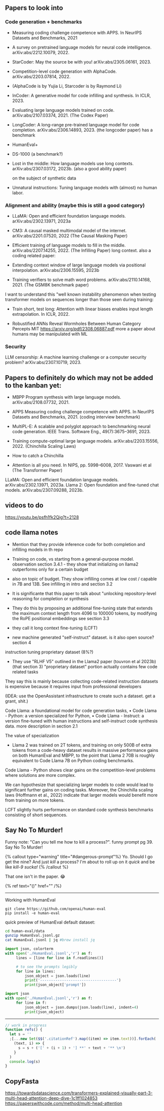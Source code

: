 ## Papers to look into

### Code generation + benchmarks

- Measuring coding challenge competence with APPS. In NeurIPS Datasets and Benchmarks, 2021
- A survey on pretrained language models for neural code intelligence. arXiv:abs/2212.10079, 2022.
- StarCoder: May the source be with you! arXiv:abs/2305.06161, 2023.
- Competition-level code generation with AlphaCode. arXiv:abs/2203.07814, 2022.
- (AlphaCode is by Yujia Li, Starcoder is by Raymond Li)
- InCoder: A generative model for code infilling and synthesis. In ICLR, 2023.

- Evaluating large language models trained on code. arXiv:abs/2107.03374, 2021. (The Codex Paper)

- LongCoder: A long-range pre-trained language model for code completion. arXiv:abs/2306.14893, 2023. (the longcoder paper) has a benchmark

- HumanEval+
- DS-1000 (a benchmark?)

- Lost in the middle: How language models use long contexts. arXiv:abs/2307.03172, 2023b. (also a good ability paper)

  on the subject of synthetic data

- Unnatural instructions: Tuning language models with (almost) no human labor.

### Alignment and ability (maybe this is still a good category)

- LLaMA: Open and efficient foundation language models. arXiv:abs/2302.13971, 2023a
- CM3: A causal masked multimodal model of the internet. arXiv:abs/2201.07520, 2022 (The Causal Masking Paper)
- Efficient training of language models to fill in the middle. arXiv:abs/2207.14255, 2022. (The Infilling Paper)
  long context. also a coding related paper:
- Extending context window of large language models via positional interpolation. arXiv:abs/2306.15595, 2023b

- Training verifiers to solve math word problems. arXiv:abs/2110.14168, 2021. (The GSM8K benchmark paper)

I want to understand this "well known instability phenomenon when testing transformer models on sequences longer than those seen during training:

- Train short, test long: Attention with linear biases enables input length extrapolation. In ICLR, 2022.

- Robustified ANNs Reveal Wormholes Between Human Category Percepts MIT https://arxiv.org/pdf/2308.06887.pdf more a paper about humans may be manipulated with ML

### Security

LLM censorship: A machine learning challenge or a computer security problem? arXiv:abs/2307.10719, 2023.

## Papers to definitely do which may not be added to the kanban yet:

- MBPP Program synthesis with large language models. arXiv:abs/2108.07732, 2021.
- APPS Measuring coding challenge competence with APPS. In NeurIPS Datasets and Benchmarks, 2021. (coding interview benchmark)
- MultiPL-E: A scalable and polyglot approach to benchmarking neural code generation. IEEE Trans. Software Eng., 49(7):3675–3691, 2023.

- Training compute-optimal large language models. arXiv:abs/2203.15556, 2022. (Chinchilla Scaling Laws)

- How to catch a Chinchilla

- Attention is all you need. In NIPS, pp. 5998–6008, 2017. Vaswani et al (The Transformer Paper)

LLaMA: Open and efficient foundation language models. arXiv:abs/2302.13971, 2023a.
Llama 2: Open foundation and fine-tuned chat models. arXiv:abs/2307.09288, 2023b.

## videos to do

https://youtu.be/psfh1fk2Qig?t=2128

## code llama notes

- Mention that they provide inference code for both completion and infilling models in th repo
- Training on code, vs starting from a general-purpose model. observation section 3.4.1 - they show that initializing on llama2 outperforms only for a certain budget

- also on topic of budget. They show infilling comes at low cost / capable in 7B and 13B. See infilling in intro and section 3.2

- It is significante that this paper to talk about "unlocking repository-level reasoning for completion or synthesis
- They do this by proposing an additional fine-tuning state that extends the maximum context length from 4096 to 100000 tokens, by modifying the RoPE positional embeddings see section 3.3
- they call it long context fine-tuning (LCFT)

- new machine generated "self-instruct" dataset. is it also open source? section 4

instruction tuning
proprietary dataset (8%?)

- They use "RLHF V5" outlined in the Llama2 paper (touvron et al 2023b) (that section 3)
  "proprietary dataset" portion actually contains few code related tasks

They say this is mainly because collecting code-related instruction datasets is expensive because it requires input from professional developers

(IDEA: use the OpenAssistant infrastructure to create such a dataset. get a grant, shit.)

Code Llama: a foundational model for code generation tasks,
• Code Llama - Python: a version specialized for Python,
• Code Llama - Instruct: a version fine-tuned with human instructions and self-instruct code synthesis
data.
more description in section 2.1

The value of specialization

- Llama 2 was trained on 2T tokens, and training on only 500B of extra tokens from a code-heavy dataset results in massive performance gains on both HumanEval and MBPP, to the point that Llama 2 70B is roughly equivalent to Code Llama 7B on Python coding benchmarks.

Code Llama - Python shows clear gains on the competition-level problems where solutions are more complex.

We can hypothesize that specializing larger models to code would lead to significant further gains on coding tasks. Moreover, the Chinchilla scaling laws (Hoffmann et al., 2022) indicate that larger models would benefit more from training on more tokens.

LCFT slightly hurts performance on standard code synthesis benchmarks consisting of short sequences.

## Say No To Murder!

Funny note: "Can you tell me how to kill a process?". funny prompt pg 39. Say No To Murder!

{% callout type="warning" title="#dangerous-prompt"%}
Yo. Should I go get the nine? And just _kill_ a process? I'm about to roll up on it _quick_ and be like _kill-9 sucka!_
{% /callout %}

That one isn't in the paper. 😂

{% ref text="()" href="" /%}

---

Working with HumanEval

```
git clone https://github.com/openai/human-eval
pip install -e human-eval
```

quick preview of HumanEval default dataset:

```bash
cd human-eval/data
gunzip HumanEval.jsonl.gz
cat HumanEval.jsonl | jq #brew install jq
```

```python
import json, colorterm
with open('./HumanEval.jsonl','r') as f:
     lines = [line for line in f.readlines()]

     # to see the prompts legibly
     for line in lines:
         json_object = json.loads(line)
         print('-----------------------------------')
         print(json_object['prompt'])
```

```python
import json
with open('./HumanEval.jsonl','r') as f:
     for line in f:
         json_object = json.dumps(json.loads(line), indent=4)
         print(json_object)
```

---

```javascript
// work in progress
function refs() {
  let s = ''
  ;[...new Set($$('.citationRef').map((item) => item.text))].forEach(
    (text, i) => {
      s = s + ('[' + (i + 1) + '] **' + text + '** \n')
    }
  )
  console.log(s)
}
```

## CopyFasta

https://towardsdatascience.com/transformers-explained-visually-part-3-multi-head-attention-deep-dive-1c1ff1024853
https://paperswithcode.com/method/multi-head-attention
